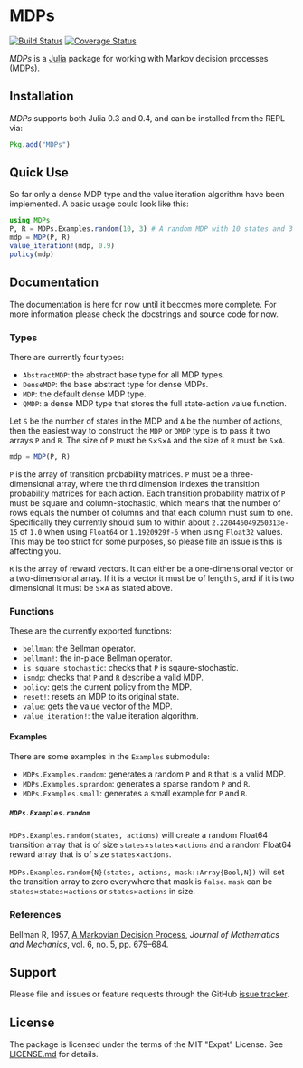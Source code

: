 # MDPs

[![Build Status](https://travis-ci.org/sawcordwell/MDPs.jl.svg?branch=master)](https://travis-ci.org/sawcordwell/MDPs.jl)
[![Coverage Status](https://coveralls.io/repos/sawcordwell/MDPs.jl/badge.png?branch=master)](https://coveralls.io/r/sawcordwell/MDPs.jl?branch=master)

*MDPs* is a [Julia](http://www.julialang.org/) package for working with Markov
decision processes (MDPs).

## Installation

*MDPs* supports both Julia 0.3 and 0.4, and can be installed from the
REPL via:

```julia
Pkg.add("MDPs")
```

## Quick Use

So far only a dense MDP type and the value iteration algorithm have been implemented.
A basic usage could look like this:

```julia
using MDPs
P, R = MDPs.Examples.random(10, 3) # A random MDP with 10 states and 3 actions
mdp = MDP(P, R)
value_iteration!(mdp, 0.9)
policy(mdp)
```

## Documentation

The documentation is here for now until it becomes more complete.
For more information please check the docstrings and source code for now.

### Types

There are currently four types:

* `AbstractMDP`: the abstract base type for all MDP types.
* `DenseMDP`: the base abstract type for dense MDPs.
* `MDP`: the default dense MDP type.
* `QMDP`: a dense MDP type that stores the full state-action value function.

Let `S` be the number of states in the MDP and `A` be the number of
actions, then the easiest way to construct the `MDP` or `QMDP` type is
to pass it two arrays `P` and `R`. The size of `P` must be `S`×`S`×`A`
and the size of `R` must be `S`×`A`.

```julia
mdp = MDP(P, R)
```

`P` is the array of transition probability matrices. `P` must be a
three-dimensional array, where the third dimension indexes the
transition probability matrices for each action. Each transition
probability matrix of `P` must be square and column-stochastic, which
means that the number of rows equals the number of columns and that each
column must sum to one. Specifically they currently should sum to within
about `2.220446049250313e-15` of `1.0` when using `Float64` or
`1.1920929f-6` when using `Float32` values. This may be too strict for
some purposes, so please file an issue is this is affecting you.

`R` is the array of reward vectors. It can either be a one-dimensional
vector or a two-dimensional array. If it is a vector it must be of
length `S`, and if it is two dimensional it must be `S`×`A` as stated
above.

### Functions

These are the currently exported functions:

* `bellman`: the Bellman operator.
* `bellman!`: the in-place Bellman operator.
* `is_square_stochastic`: checks that `P` is sqaure-stochastic.
* `ismdp`: checks that `P` and `R` describe a valid MDP.
* `policy`: gets the current policy from the MDP.
* `reset!`: resets an MDP to its original state.
* `value`: gets the value vector of the MDP.
* `value_iteration!`: the value iteration algorithm.

#### Examples

There are some examples in the `Examples` submodule:

* `MDPs.Examples.random`: generates a random `P` and `R` that is a valid MDP.
* `MDPs.Examples.sprandom`: generates a sparse random `P` and `R`.
* `MDPs.Examples.small`: generates a small example for `P` and `R`.

##### `MDPs.Examples.random`

`MDPs.Examples.random(states, actions)` will create a random Float64 transition
array that is of size `states`×`states`×`actions` and a random Float64 reward
array that is of size `states`×`actions`.

`MDPs.Examples.random{N}(states, actions, mask::Array{Bool,N})` will set the
transition array to zero everywhere that mask is `false`. `mask` can be
`states`×`states`×`actions` or `states`×`actions` in size.

### References

Bellman R, 1957, [A Markovian Decision Process](http://www.iumj.indiana.edu/IUMJ/FULLTEXT/1957/6/56038), _Journal of Mathematics and Mechanics_, vol. 6, no. 5, pp. 679–684.

## Support

Please file and issues or feature requests through the GitHub
[issue tracker](https://github.com/MichaelHatherly/Docile.jl/issues).

## License

The package is licensed under the terms of the MIT "Expat" License. See
[LICENSE.md](LICENSE.md) for details.
